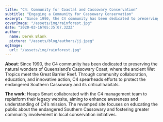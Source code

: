 ```yaml
---
title: "C4: Community for Coastal and Cassowary Conservation"
subtitle: "Engaging a Community for Cassowary Conservation"
excerpt: "Since 1990, the C4 community has been dedicated to preserving the natural wonders of Queensland’s Cassowary Coast, where the ancient Wet Tropics meet the Great Barrier Reef. Through community collaboration, education, and innovative action, C4 spearheads efforts to protect the endangered Southern Cassowary and its critical habitats."
coverImage: "/assets/img/rainforest.jpg"
date: "2020-03-16T05:35:07.322Z"
author:
  name: Derek Blank
  picture: "/assets/blog/authors/jj.jpeg"
ogImage:
  url: "/assets/img/rainforest.jpg"
---
```


**About**: Since 1990, the C4 community has been dedicated to preserving the natural wonders of Queensland’s Cassowary Coast, where the ancient Wet Tropics meet the Great Barrier Reef. Through community collaboration, education, and innovative action, C4 spearheads efforts to protect the endangered Southern Cassowary and its critical habitats.

**The work**: Heaps Smart collaborated with the C4 management team to replatform their legacy website, aiming to enhance awareness and understanding of C4’s mission. The revamped site focuses on educating the public about the endangered Southern Cassowary and fostering greater community involvement in local conservation initiatives.
